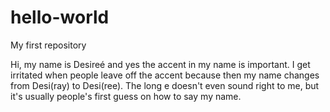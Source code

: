 # hello-world
My first repository

Hi, my name is Desireé and yes the accent in my name is important. I get irritated when people leave off the accent because then my name changes from Desi(ray) to Desi(ree). The long e doesn't even sound right to me, but it's usually people's first guess on how to say my name.

